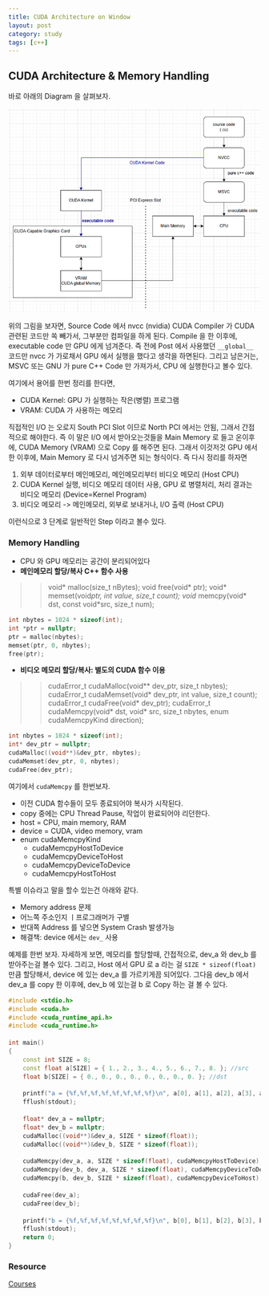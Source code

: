 ```yaml
---
title: CUDA Architecture on Window
layout: post
category: study
tags: [c++]
---
```


## CUDA Architecture & Memory Handling

바로 아래의 Diagram 을 살펴보자.

![Alt text](../../../assets/img/photo/2-25-2025/nvcc_architecture.png)

위의 그림을 보자면, Source Code 에서 nvcc (nvidia) CUDA Compiler 가 CUDA 관련된 코드만 쏙 빼가서, 그부분만 컴파일을 하게 된다. Compile 을 한 이후에, executable code 만 GPU 에게 넘겨준다. 즉 전에 Post 에서 사용했던 `__global__` 코드만 nvcc 가 가로채서 GPU 에서 실행을 했다고 생각을 하면된다. 그리고 남은거는, MSVC 또는 GNU 가 pure C++ Code 만 가져가서, CPU 에 실행한다고 볼수 있다.

여기에서 용어를 한번 정리를 한다면, 

* CUDA Kernel: GPU 가 실행하는 작은(병렬) 프로그램
* VRAM: CUDA 가 사용하는 메모리

직접적인 I/O 는 오로지 South PCI Slot 이므로 North PCI 에서는 안됨, 그래서 간접적으로 해야한다. 즉 이 말은 I/O 에서 받아오는것들을 Main Memory 로 들고 온이후에, CUDA Memory (VRAM) 으로 Copy 를 해주면 된다. 그래서 이것저것 GPU 에서 한 이후에, Main Memory 로 다시 넘겨주면 되는 형식이다. 즉 다시 정리를 하자면

1. 외부 데이터로부터 메인메모리, 메인메모리부터 비디오 메모리 (Host CPU)
2. CUDA Kernel 실행, 비디오 메모리 데이터 사용, GPU 로 병렬처리, 처리 결과는 비디오 메모리 (Device=Kernel Program)
3. 비디오 메모리 -> 메인메모리, 외부로 보내거나, I/O 출력 (Host CPU)

이런식으로 3 단계로 일반적인 Step 이라고 볼수 있다.

### Memory Handling

* CPU 와 GPU 메모리는 공간이 분리되어있다 
* **메인메모리 할당/복사 C++ 함수 사용**
>> void* malloc(size_t nBytes);
>> void free(void* ptr);
>> void* memset(void*ptr, int value, size_t count);
>> void* memcpy(void* dst, const void*src, size_t num);

```c++
int nbytes = 1024 * sizeof(int);
int *ptr = nullptr;
ptr = malloc(nbytes);
memset(ptr, 0, nbytes);
free(ptr);
```

* **비디오 메모리 할당/복사: 별도의 CUDA 함수 이용**

>> cudaError_t cudaMalloc(void** dev_ptr, size_t nbytes);
>> cudaError_t cudaMemset(void* dev_ptr, int value, size_t count);
>> cudaError_t cudaFree(void* dev_ptr);
>> cudaError_t cudaMemcpy(void* dst, void* src, size_t nbytes, enum cudaMemcpyKind direction);

```c++
int nbytes = 1024 * sizeof(int);
int* dev_ptr = nullptr;
cudaMalloc((void**)&dev_ptr, nbytes);
cudaMemset(dev_ptr, 0, nbytes);
cudaFree(dev_ptr);
```

여기에서 `cudaMemcpy` 를 한번보자.

* 이전 CUDA 함수들이 모두 종료되어야 복사가 시작된다.
* copy 중에는 CPU Thread Pause, 작업이 완료되어야 리던한다.
* host = CPU, main memory, RAM
* device = CUDA, video memory, vram
* enum cudaMemcpyKind
  * cudaMemcpyHostToDevice
  * cudaMemcpyDeviceToHost
  * cudaMemcpyDeviceToDevice
  * cudaMemcpyHostToHost

특별 이슈라고 말을 할수 있는건 아래와 같다.

* Memory address 문제
* 어느쪽 주소인지 ㅣ프로그래머가 구별
* 반대쪽 Address 를 넣으면 System Crash 발생가능
* 해결책: device 에서는 `dev_` 사용

예제를 한번 보자. 자세하게 보면, 메모리를 할당할때, 간접적으로, dev_a 와 dev_b 를 받아주는걸 볼수 있다. 그리고, Host 에서 GPU 로 a 라는 걸 `SIZE * sizeof(float)` 만큼 할당해서, device 에 있는 dev_a 를 가르키게끔 되어있다. 그다음 dev_b 에서 dev_a 를 copy 한 이후에, dev_b 에 있는걸 b 로 Copy 하는 걸 볼 수 있다.

```c++
#include <stdio.h>
#include <cuda.h>
#include <cuda_runtime_api.h>
#include <cuda_runtime.h>

int main()
{
    const int SIZE = 8;
    const float a[SIZE] = { 1., 2., 3., 4., 5., 6., 7., 8. }; //src
    float b[SIZE] = { 0., 0., 0., 0., 0., 0., 0., 0. }; //dst

    printf("a = {%f,%f,%f,%f,%f,%f,%f,%f}\n", a[0], a[1], a[2], a[3], a[4], a[5], a[6], a[7]);
    fflush(stdout);

    float* dev_a = nullptr;
    float* dev_b = nullptr;
    cudaMalloc((void**)&dev_a, SIZE * sizeof(float));
    cudaMalloc((void**)&dev_b, SIZE * sizeof(float));

    cudaMemcpy(dev_a, a, SIZE * sizeof(float), cudaMemcpyHostToDevice);
    cudaMemcpy(dev_b, dev_a, SIZE * sizeof(float), cudaMemcpyDeviceToDevice);
    cudaMemcpy(b, dev_b, SIZE * sizeof(float), cudaMemcpyDeviceToHost);

    cudaFree(dev_a);
    cudaFree(dev_b);

    printf("b = {%f,%f,%f,%f,%f,%f,%f,%f}\n", b[0], b[1], b[2], b[3], b[4], b[5], b[6], b[7]);
    fflush(stdout);
    return 0;
}
```

### Resource
[Courses](https://developer.nvidia.com/educators/existing-courses#1)